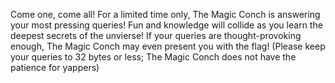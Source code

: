 Come one, come all! For a limited time only, The Magic Conch is answering your most pressing queries! Fun and knowledge will collide as you learn the deepest secrets of the unvierse! If your queries are thought-provoking enough, The Magic Conch may even present you with the flag! (Please keep your queries to 32 bytes or less; The Magic Conch does not have the patience for yappers)
